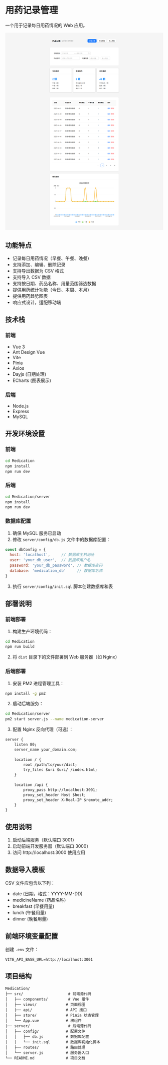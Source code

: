 # 用药记录管理

一个用于记录每日用药情况的 Web 应用。

![这是图片](Scan.png "Scan")

## 功能特点

- 记录每日用药情况（早餐、午餐、晚餐）
- 支持添加、编辑、删除记录
- 支持导出数据为 CSV 格式
- 支持导入 CSV 数据
- 支持按日期、药品名称、用量范围筛选数据
- 提供用药统计功能（今日、本周、本月）
- 提供用药趋势图表
- 响应式设计，适配移动端

## 技术栈

### 前端
- Vue 3
- Ant Design Vue
- Vite
- Pinia
- Axios
- Dayjs (日期处理)
- ECharts (图表展示)

### 后端
- Node.js
- Express
- MySQL

## 开发环境设置

### 前端
```bash
cd Medication
npm install
npm run dev
```

### 后端
```bash
cd Medication/server
npm install
npm run dev
```

### 数据库配置
1. 确保 MySQL 服务已启动
2. 修改 `server/config/db.js` 文件中的数据库配置：
```javascript
const dbConfig = {
  host: 'localhost',     // 数据库主机地址
  user: 'your_db_user',  // 数据库用户名
  password: 'your_db_password', // 数据库密码
  database: 'medication_db'     // 数据库名称
}
```
3. 执行 `server/config/init.sql` 脚本创建数据库和表

## 部署说明

### 前端部署
1. 构建生产环境代码：
```bash
cd Medication
npm run build
```

2. 将 `dist` 目录下的文件部署到 Web 服务器（如 Nginx）

### 后端部署
1. 安装 PM2 进程管理工具：
```bash
npm install -g pm2
```

2. 启动后端服务：
```bash
cd Medication/server
pm2 start server.js --name medication-server
```

3. 配置 Nginx 反向代理（可选）：
```nginx
server {
    listen 80;
    server_name your_domain.com;

    location / {
        root /path/to/your/dist;
        try_files $uri $uri/ /index.html;
    }

    location /api {
        proxy_pass http://localhost:3001;
        proxy_set_header Host $host;
        proxy_set_header X-Real-IP $remote_addr;
    }
}
```

## 使用说明

1. 启动后端服务（默认端口 3001）
2. 启动前端开发服务器（默认端口 3000）
3. 访问 http://localhost:3000 使用应用

## 数据导入模板

CSV 文件应包含以下列：
- date (日期，格式：YYYY-MM-DD)
- medicineName (药品名称)
- breakfast (早餐用量)
- lunch (午餐用量)
- dinner (晚餐用量)

## 前端环境变量配置

创建 `.env` 文件：
```
VITE_API_BASE_URL=http://localhost:3001
```

## 项目结构
```
Medication/
├── src/                    # 前端源代码
│   ├── components/         # Vue 组件
│   ├── views/             # 页面视图
│   ├── api/               # API 接口
│   ├── store/             # Pinia 状态管理
│   └── App.vue            # 根组件
├── server/                 # 后端源代码
│   ├── config/            # 配置文件
│   │   ├── db.js          # 数据库配置
│   │   └── init.sql       # 数据库初始化脚本
│   ├── routes/            # 路由处理
│   └── server.js          # 服务器入口
└── README.md              # 项目文档
```
